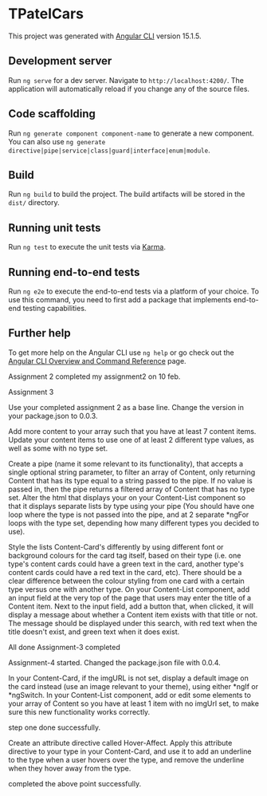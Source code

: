 # TPatelCars

This project was generated with [Angular CLI](https://github.com/angular/angular-cli) version 15.1.5.

## Development server

Run `ng serve` for a dev server. Navigate to `http://localhost:4200/`. The application will automatically reload if you change any of the source files.

## Code scaffolding

Run `ng generate component component-name` to generate a new component. You can also use `ng generate directive|pipe|service|class|guard|interface|enum|module`.

## Build

Run `ng build` to build the project. The build artifacts will be stored in the `dist/` directory.

## Running unit tests

Run `ng test` to execute the unit tests via [Karma](https://karma-runner.github.io).

## Running end-to-end tests

Run `ng e2e` to execute the end-to-end tests via a platform of your choice. To use this command, you need to first add a package that implements end-to-end testing capabilities.

## Further help

To get more help on the Angular CLI use `ng help` or go check out the [Angular CLI Overview and Command Reference](https://angular.io/cli) page.




Assignment 2
completed my assignment2 on 10 feb.


Assignment 3

Use your completed assignment 2 as a base line.
Change the version in your package.json to 0.0.3.

Add more content to your array such that you have at least 7 content items. Update your
content items to use one of at least 2 different type values, as well as some with no type set.


Create a pipe (name it some relevant to its functionality), that accepts a single optional string
parameter, to filter an array of Content, only returning Content that has its type equal to a
string passed to the pipe. If no value is passed in, then the pipe returns a filtered array of
Content that has no type set.
Alter the html that displays your on your Content-List component so that it displays
separate lists by type using your pipe (You should have one loop where the type is not passed
into the pipe, and at 2 separate *ngFor loops with the type set, depending how many
different types you decided to use).

Style the lists Content-Card's differently by using different font or background colours for
the card tag itself, based on their type (i.e. one type's content cards could have a green text in
the card, another type's content cards could have a red text in the card, etc). There should be
a clear difference between the colour styling from one card with a certain type versus one with
another type.
On your Content-List component, add an input field at the very top of the page that users
may enter the title of a Content item. Next to the input field, add a button that, when clicked,
it will display a message about whether a Content item exists with that title or not. The
message should be displayed under this search, with red text when the title doesn't exist, and
green text when it does exist.

All done
Assignment-3 completed


Assignment-4 started.
Changed the package.json file with 0.0.4.

In your Content-Card, if the imgURL is not set, display a default image on the card
instead (use an image relevant to your theme), using either *ngIf or *ngSwitch. In your
Content-List component, add or edit some elements to your array of Content so you
have at least 1 item with no imgUrl set, to make sure this new functionality works correctly.

step one done successfully.

Create an attribute directive called Hover-Affect. Apply this attribute directive to your
type in your Content-Card, and use it to add an underline to the type when a user
hovers over the type, and remove the underline when they hover away from the type.


completed the above point successfully.
